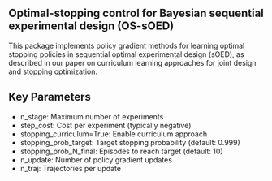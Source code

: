 ## Optimal-stopping control for Bayesian sequential experimental design (OS-sOED)

This package implements policy gradient methods for learning optimal stopping policies in sequential optimal experimental design (sOED), as described in our paper on curriculum learning approaches for joint design and stopping optimization.

## Key Parameters

- n_stage: Maximum number of experiments
- step_cost: Cost per experiment (typically negative)
- stopping_curriculum=True: Enable curriculum approach
- stopping_prob_target: Target stopping probability (default: 0.999)
- stopping_prob_N_final: Episodes to reach target (default: 10)
- n_update: Number of policy gradient updates
- n_traj: Trajectories per update
